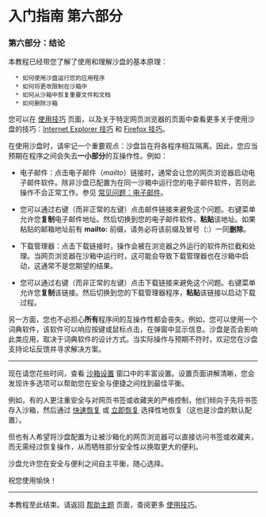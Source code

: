 # 入门指南 第六部分

### 第六部分：结论

本教程已经带您了解了使用和理解沙盘的基本原理：
```
  * 如何使用沙盘运行您的应用程序
  * 如何将更改限制在沙箱中
  * 如何从沙箱中恢复重要文件和文档
  * 如何删除沙箱
```

您可以在 [使用技巧](UsageTips.md) 页面，以及关于特定网页浏览器的页面中查看更多关于使用沙盘的技巧：[Internet Explorer 技巧](InternetExplorerTips.md) 和 [Firefox 技巧](FirefoxTips.md)。

在使用沙盘时，请牢记一个重要观点：沙盘旨在将各程序相互隔离。因此，您应当预期在程序之间会失去**一小部分**的互操作性。例如：

*   电子邮件：点击电子邮件（_mailto_）链接时，通常会让您的网页浏览器启动电子邮件软件。除非沙盘已配置为在同一沙箱中运行您的电子邮件软件，否则此操作不会正常工作。参见 [常见问题：电子邮件](FAQEmail.md)。

*   您可以通过右键（而非正常的左键）点击邮件链接来避免这个问题。右键菜单允许您**复制**电子邮件地址。然后切换到您的电子邮件软件，**粘贴**该地址。如果粘贴的邮箱地址前有 **mailto:** 前缀，请务必将该前缀及冒号（:）一同**删除**。

*   下载管理器：点击下载链接时，操作会被在浏览器之外运行的软件所拦截和处理。当网页浏览器在沙箱中运行时，这可能会导致下载管理器也在沙箱中启动，这通常不是您期望的结果。

*   您可以通过右键（而非正常的左键）点击下载链接来避免这个问题。右键菜单允许您**复制**该链接。然后切换到您的下载管理器程序，**粘贴**该链接以启动下载过程。

另一方面，您也不必担心**所有**程序间的互操作性都会丧失。例如，您可以使用一个词典软件，该软件可以响应按键或鼠标点击，在弹窗中显示信息。沙盘是否会影响此类应用，取决于词典软件的设计方式。当实际操作与预期不符时，欢迎您在沙盘支持论坛反馈并寻求解决方案。

* * *

现在请您花些时间，查看 [沙箱设置](SandboxSettings.md) 窗口中的丰富设置。设置页面讲解清晰，您会发现许多选项可以帮助您在安全与便捷之间找到最佳平衡。

例如，有的人更注重安全与对网页书签或收藏夹的严格控制，他们倾向于先将书签存入沙箱，然后通过 [快速恢复](QuickRecovery.md) 或 [立即恢复](ImmediateRecovery.md) 选择性地恢复（这也是沙盘的默认配置）。

但也有人希望将沙盘配置为让被沙箱化的网页浏览器可以直接访问书签或收藏夹，而无需经过恢复操作，从而牺牲部分安全性以换取更大的便利。

沙盘允许您在安全与便利之间自主平衡，随心选择。

祝您使用愉快！

* * *

本教程至此结束。请返回 [帮助主题](HelpTopics.md) 页面，查阅更多 [使用技巧](UsageTips.md)。
